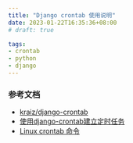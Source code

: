 ```yaml
---
title: "Django crontab 使用说明"
date: 2023-01-22T16:35:36+08:00
# draft: true

tags:
- crontab
- python
- django
---
```


### 参考文档
- [kraiz/django-crontab](https://github.com/kraiz/django-crontab)
- [使用django-crontab建立定时任务](https://segmentfault.com/a/1190000038298361)
- [Linux crontab 命令](https://www.runoob.com/linux/linux-comm-crontab.html)
